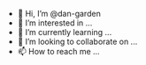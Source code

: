 - 👋 Hi, I’m @dan-garden
- 👀 I’m interested in ...
- 🌱 I’m currently learning ...
- 💞️ I’m looking to collaborate on ...
- 📫 How to reach me ...

<!---
dan-garden/dan-garden is a ✨ special ✨ repository because its `README.md` (this file) appears on your GitHub profile.
You can click the Preview link to take a look at your changes.
--->
